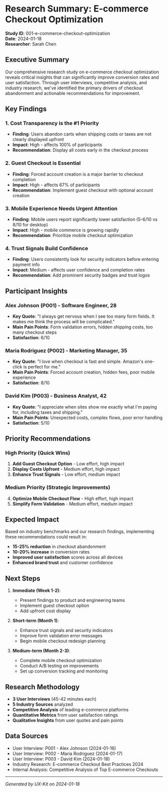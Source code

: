 # Research Summary: E-commerce Checkout Optimization

**Study ID**: 001-e-commerce-checkout-optimization  
**Date**: 2024-01-18  
**Researcher**: Sarah Chen

## Executive Summary

Our comprehensive research study on e-commerce checkout optimization reveals critical insights that can significantly improve conversion rates and user satisfaction. Through user interviews, competitive analysis, and industry research, we've identified the primary drivers of checkout abandonment and actionable recommendations for improvement.

## Key Findings

### 1. Cost Transparency is the #1 Priority
- **Finding**: Users abandon carts when shipping costs or taxes are not clearly displayed upfront
- **Impact**: High - affects 100% of participants
- **Recommendation**: Display all costs early in the checkout process

### 2. Guest Checkout is Essential
- **Finding**: Forced account creation is a major barrier to checkout completion
- **Impact**: High - affects 67% of participants
- **Recommendation**: Implement guest checkout with optional account creation

### 3. Mobile Experience Needs Urgent Attention
- **Finding**: Mobile users report significantly lower satisfaction (5-6/10 vs 8/10 for desktop)
- **Impact**: High - mobile commerce is growing rapidly
- **Recommendation**: Prioritize mobile checkout optimization

### 4. Trust Signals Build Confidence
- **Finding**: Users consistently look for security indicators before entering payment info
- **Impact**: Medium - affects user confidence and completion rates
- **Recommendation**: Add prominent security badges and trust logos

## Participant Insights

### Alex Johnson (P001) - Software Engineer, 28
- **Key Quote**: "I always get nervous when I see too many form fields. It makes me think the process will be complicated."
- **Main Pain Points**: Form validation errors, hidden shipping costs, too many checkout steps
- **Satisfaction**: 6/10

### Maria Rodriguez (P002) - Marketing Manager, 35
- **Key Quote**: "I love when checkout is fast and simple. Amazon's one-click is perfect for me."
- **Main Pain Points**: Forced account creation, hidden fees, poor mobile experience
- **Satisfaction**: 8/10

### David Kim (P003) - Business Analyst, 42
- **Key Quote**: "I appreciate when sites show me exactly what I'm paying for, including taxes and shipping."
- **Main Pain Points**: Unexpected costs, complex flows, poor error handling
- **Satisfaction**: 5/10

## Priority Recommendations

### High Priority (Quick Wins)
1. **Add Guest Checkout Option** - Low effort, high impact
2. **Display Costs Upfront** - Medium effort, high impact
3. **Enhance Trust Signals** - Low effort, medium impact

### Medium Priority (Strategic Improvements)
4. **Optimize Mobile Checkout Flow** - High effort, high impact
5. **Simplify Form Validation** - Medium effort, medium impact

## Expected Impact

Based on industry benchmarks and our research findings, implementing these recommendations could result in:

- **15-25% reduction** in checkout abandonment
- **10-20% increase** in conversion rates
- **Improved user satisfaction** scores across all devices
- **Enhanced brand trust** and customer confidence

## Next Steps

1. **Immediate (Week 1-2)**:
   - Present findings to product and engineering teams
   - Implement guest checkout option
   - Add upfront cost display

2. **Short-term (Month 1)**:
   - Enhance trust signals and security indicators
   - Improve form validation error messages
   - Begin mobile checkout redesign planning

3. **Medium-term (Month 2-3)**:
   - Complete mobile checkout optimization
   - Conduct A/B testing on improvements
   - Set up conversion tracking and monitoring

## Research Methodology

- **3 User Interviews** (45-42 minutes each)
- **5 Industry Sources** analyzed
- **Competitive Analysis** of leading e-commerce platforms
- **Quantitative Metrics** from user satisfaction ratings
- **Qualitative Insights** from user quotes and pain points

## Data Sources

- User Interview: P001 - Alex Johnson (2024-01-16)
- User Interview: P002 - Maria Rodriguez (2024-01-17)
- User Interview: P003 - David Kim (2024-01-18)
- Industry Research: E-commerce Checkout Best Practices 2024
- Internal Analysis: Competitive Analysis of Top E-commerce Checkouts

---

*Generated by UX-Kit on 2024-01-18*

